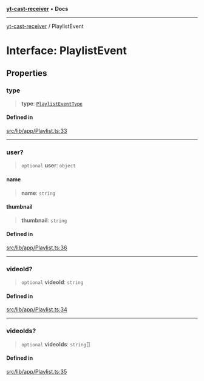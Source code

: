 [**yt-cast-receiver**](../README.md) • **Docs**

***

[yt-cast-receiver](../README.md) / PlaylistEvent

# Interface: PlaylistEvent

## Properties

### type

> **type**: [`PlaylistEventType`](../type-aliases/PlaylistEventType.md)

#### Defined in

[src/lib/app/Playlist.ts:33](https://github.com/patrickkfkan/yt-cast-receiver/blob/bd89142d74e28aee740c2fbc2ea3a853e286e8db/src/lib/app/Playlist.ts#L33)

***

### user?

> `optional` **user**: `object`

#### name

> **name**: `string`

#### thumbnail

> **thumbnail**: `string`

#### Defined in

[src/lib/app/Playlist.ts:36](https://github.com/patrickkfkan/yt-cast-receiver/blob/bd89142d74e28aee740c2fbc2ea3a853e286e8db/src/lib/app/Playlist.ts#L36)

***

### videoId?

> `optional` **videoId**: `string`

#### Defined in

[src/lib/app/Playlist.ts:34](https://github.com/patrickkfkan/yt-cast-receiver/blob/bd89142d74e28aee740c2fbc2ea3a853e286e8db/src/lib/app/Playlist.ts#L34)

***

### videoIds?

> `optional` **videoIds**: `string`[]

#### Defined in

[src/lib/app/Playlist.ts:35](https://github.com/patrickkfkan/yt-cast-receiver/blob/bd89142d74e28aee740c2fbc2ea3a853e286e8db/src/lib/app/Playlist.ts#L35)
